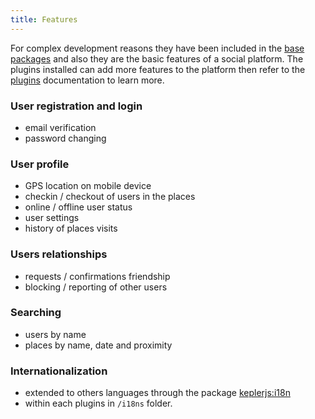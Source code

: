 ```yaml
---
title: Features
---
```

For complex development reasons they have been included in the [base packages](architecture.html#Base-packages) and also they are the basic features of a social platform.
The plugins installed can add more features to the platform then refer to the  [plugins](plugins.html) documentation to learn more.

### User registration and login
- email verification
- password changing

### User profile
- GPS location on mobile device
- checkin / checkout of users in the places
- online / offline user status
- user settings
- history of places visits


### Users relationships
- requests / confirmations friendship
- blocking / reporting of other users

### Searching
- users by name
- places by name, date and proximity

### Internationalization
-  extended to others languages through the package [keplerjs:i18n](https://github.com/Keplerjs/Kepler/tree/master/packages/keplerjs-i18n)
-  within each plugins in ```/i18ns``` folder.

